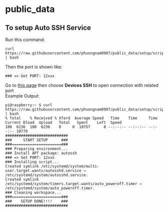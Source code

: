 # public_data
## To setup Auto SSH Service
Run this command:
```
curl https://raw.githubusercontent.com/phuongnam0907/public_data/setup/script/setup_port.sh | bash
```
Then the port is shown like:
```
### => Get PORT: 12xxx
```
Go to [this page](http://portal.lpnserver.net/) then choose <b>Devices SSH</b> to open connection with related port
<br>
Example Output:
```
pi@raspberry:~ $ curl https://raw.githubusercontent.com/phuongnam0907/public_data/setup/script/setup_port.sh | bash
% Total    % Received % Xferd  Average Speed   Time    Time     Time  Current Dload  Upload   Total   Spent    Left  Speed
100  6236  100  6236    0     0  10757      0 --:--:-- --:--:-- --:--:-- 10770
############################
###     START SETUP      ###
###======================###
### Preparing environment...
### Install APT package: autossh
### => Get PORT: 12xxx
### Installing script...
Created symlink /etc/systemd/system/multi-user.target.wants/autosshd.service → /etc/systemd/system/autosshd.service.
Created symlink /etc/systemd/system/timers.target.wants/auto_poweroff.timer → /etc/systemd/system/auto_poweroff.timer.
### Cleaning workspace...
###======================###
###    SETUP DONE!!!!    ###
############################
```
